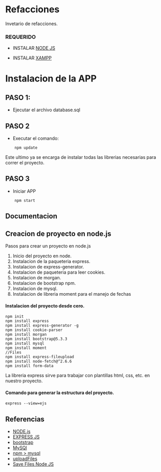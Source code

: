 # Refacciones
Invetario de refacciones.

### REQUERIDO
* INSTALAR [NODE JS](https://nodejs.org/en/download/package-manager) 

* INSTALAR [XAMPP](https://www.apachefriends.org/es/download.html)

# Instalacion de la APP
## PASO 1: 
* Ejecutar el archivo database.sql

## PASO 2 
* Executar el comando:
```shell
    npm update
```
Este ultimo ya se encarga de instalar todas las librerias necesarias para correr el proyecto.

## PASO 3
* Iniciar APP
```shell
    npm start
```
## Documentacion

## Creacion de proyecto en node.js
Pasos para crear un proyecto en node.js

1. Inicio del proyecto en node.
2. Instalacion de la paqueteria express.
3. Instalacion de express-generator.
4. Instalacion de paqueteria para leer cookies.
5. Instalacion de morgan.
6. Instalacion de bootstrap npm.
7. Instalacion de mysql.
8. Instalacion de libreria moment para el manejo de fechas



#### Instalacion del proyecto desde cero.

```shell
npm init
npm install express
npm install express-generator -g
npm install cookie-parser
npm install morgan
npm install bootstrap@5.3.3
npm install mysql
npm install moment
//Files
npm install express-fileupload
npm install node-fetch@^2.6.6
npm install form-data
```

La libreria express sirve para trabajar con plantillas html, css, etc. en nuestro proyecto.

#### Comando para generar la estructura del proyecto.
```shell
express --view=ejs
```

## Referencias
* [NODE.js](https://nodejs.org/en)
* [EXPRESS JS](https://expressjs.com/es/)
* [bootstrap](https://getbootstrap.com)
* [MySQl](https://www.mysql.com)
* [npm > mysql](https://www.npmjs.com/package/mysql)
* [uploadFiles](https://medium.com/@ionx/how-to-handle-file-uploads-with-node-js-and-express-a20c48d0b55d)
* [Save Files Node JS](https://ed.team/blog/como-subir-archivos-al-servidor-con-nodejs)